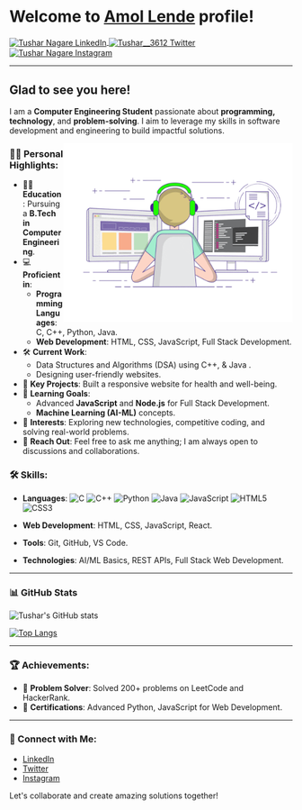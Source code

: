 # Welcome to [Amol Lende](https:///Amollende12/) profile!  

<a href="(https://www.linkedin.com/in/amol-lende-247b57288/)/" target="_blank">
    <img align="center" src="https://raw.githubusercontent.com/rahuldkjain/github-profile-readme-generator/master/src/images/icons/Social/linked-in-alt.svg" alt="Tushar Nagare LinkedIn" height="30" width="40" />
</a>
<a href="https://x.com/Tushar__3612" target="_blank">
    <img align="center" src="https://raw.githubusercontent.com/rahuldkjain/github-profile-readme-generator/master/src/images/icons/Social/twitter.svg" alt="Tushar__3612 Twitter" height="30" width="40" />
</a>
<a href="https://www.instagram.com/tushar__3612/" target="_blank">
    <img align="center" src="https://raw.githubusercontent.com/rahuldkjain/github-profile-readme-generator/master/src/images/icons/Social/instagram.svg" alt="Tushar Nagare Instagram" height="30" width="40" />
</a>

---

## Glad to see you here!

I am a **Computer Engineering Student** passionate about **programming, technology**, and **problem-solving**. I aim to leverage my skills in software development and engineering to build impactful solutions.

<img align="right" alt="Coding" src="https://github.com/AswinBarath/AswinBarath/blob/master/coding.gif?raw=true" width="408" height="318" />

### 🧑‍💻 Personal Highlights:

- 👨‍🎓 **Education**: Pursuing a **B.Tech in Computer Engineering**.
- 💻 **Proficient in**: 
  - **Programming Languages**: C, C++, Python, Java.
  - **Web Development**: HTML, CSS, JavaScript, Full Stack Development.
- 🛠️ **Current Work**: 
  - Data Structures and Algorithms (DSA) using C++, & Java .
  - Designing user-friendly websites.
- 🌟 **Key Projects**: Built a responsive website for health and well-being.
- 🌱 **Learning Goals**:
  - Advanced **JavaScript** and **Node.js** for Full Stack Development.
  - **Machine Learning (AI-ML)** concepts.
- 🧠 **Interests**: Exploring new technologies, competitive coding, and solving real-world problems.
- 💬 **Reach Out**: Feel free to ask me anything; I am always open to discussions and collaborations.

### 🛠️ Skills:

- **Languages**: 
  <a><img src="https://cdn.jsdelivr.net/gh/devicons/devicon/icons/c/c-original.svg" height="30" width="40" alt="C" /></a>
  <a><img src="https://cdn.jsdelivr.net/gh/devicons/devicon/icons/cplusplus/cplusplus-original.svg" height="30" width="40" alt="C++" /></a>
  <a><img src="https://cdn.jsdelivr.net/gh/devicons/devicon/icons/python/python-original.svg" height="30" width="40" alt="Python" /></a>
  <a><img src="https://cdn.jsdelivr.net/gh/devicons/devicon/icons/java/java-original.svg" height="30" width="40" alt="Java" /></a>
  <a><img src="https://cdn.jsdelivr.net/gh/devicons/devicon/icons/javascript/javascript-original.svg" height="30" width="40" alt="JavaScript" /></a>
  <a><img src="https://cdn.jsdelivr.net/gh/devicons/devicon/icons/html5/html5-original.svg" height="30" width="40" alt="HTML5" /></a>
  <a><img src="https://cdn.jsdelivr.net/gh/devicons/devicon/icons/css3/css3-original.svg" height="30" width="40" alt="CSS3" /></a>

- **Web Development**: HTML, CSS, JavaScript, React.
- **Tools**: Git, GitHub, VS Code.
- **Technologies**: AI/ML Basics, REST APIs, Full Stack Web Development.

---

### 📊 GitHub Stats

![Tushar's GitHub stats](https://github-readme-stats.vercel.app/api?username=Tusshar123&show_icons=true&theme=radical)

[![Top Langs](https://github-readme-stats.vercel.app/api/top-langs/?username=Tusshar123&layout=compact&theme=radical)](https://github.com/Tusshar123)

---

### 🏆 Achievements:

- 🌟 **Problem Solver**: Solved 200+ problems on LeetCode and HackerRank.
- 🏅 **Certifications**: Advanced Python, JavaScript for Web Development.

---

### 🔗 Connect with Me:

- <a href="https://www.linkedin.com/in/tushar-nagare-5a17b9287/" target="_blank">LinkedIn</a>  
- <a href="https://x.com/Tushar__3612" target="_blank">Twitter</a>  
- <a href="https://www.instagram.com/tushar__3612/" target="_blank">Instagram</a>

Let's collaborate and create amazing solutions together!
